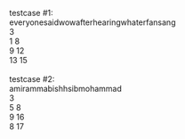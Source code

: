 testcase #1: </br>
everyonesaidwowafterhearingwhaterfansang </br>
3 </br>
1 8 </br>
9 12 </br>
13 15 </br>
</br>
testcase #2:</br>
amirammabishhsibmohammad </br>
3 </br>
5 8 </br>
9 16 </br>
8 17 </br>